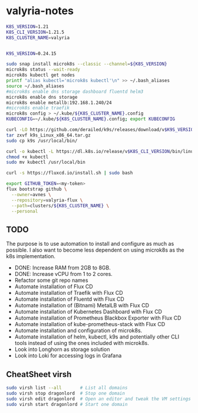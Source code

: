 # valyria-notes

```bash
K8S_VERSION=1.21
K8S_CLI_VERSION=1.21.5
K8S_CLUSTER_NAME=valyria


K9S_VERSION=0.24.15

sudo snap install microk8s --classic --channel=${K8S_VERSION}
microk8s status --wait-ready
microk8s kubectl get nodes
printf "alias kubectl='microk8s kubectl'\n" >> ~/.bash_aliases
source ~/.bash_aliases
#microk8s enable dns storage dashboard fluentd helm3
microk8s enable dns storage
microk8s enable metallb:192.168.1.240/24
#microk8s enable traefik
microk8s config > ~/.kube/${K8S_CLUSTER_NAME}.config
KUBECONFIG=~/.kube/${K8S_CLUSTER_NAME}.config; export KUBECONFIG

curl -LO https://github.com/derailed/k9s/releases/download/v$K9S_VERSION/k9s_Linux_x86_64.tar.gz
tar zxvf k9s_Linux_x86_64.tar.gz
sudo cp k9s /usr/local/bin/

curl -o kubectl -L https://dl.k8s.io/release/v$K8S_CLI_VERSION/bin/linux/amd64/kubectl
chmod +x kubectl
sudo mv kubectl /usr/local/bin

curl -s https://fluxcd.io/install.sh | sudo bash

export GITHUB_TOKEN=<my-token>
flux bootstrap github \
  --owner=avnes \
  --repository=valyria-flux \
  --path=clusters/${K8S_CLUSTER_NAME} \
  --personal
```

## TODO

The purpose is to use automation to install and configure as much as possible. I also want to become less dependent on using microk8s as the k8s implementation.

- DONE: Increase RAM from 2GB to 8GB.
- DONE: Increase vCPU from 1 to 2 cores.
- Refactor some git repo names
- Automate installation of Flux CD
- Automate installation of Traefik with Flux CD
- Automate installation of Fluentd with Flux CD
- Automate installation of (Bitnami) MetalLB with Flux CD
- Automate installation of Kubernetes Dashboard with Flux CD
- Automate installation of Prometheus Blackbox Exporter with Flux CD
- Automate installation of kube-prometheus-stack with Flux CD
- Automate installation and configuration of microk8s.
- Automate installation of helm, kubectl, k9s and potentially other CLI tools instead of using the ones included with microk8s.
- Look into Longhorn as storage solution
- Look into Loki for accessing logs in Grafana

## CheatSheet virsh

```bash
sudo virsh list --all       # List all domains
sudo virsh stop dragonlord  # Stop one domain
sudo virsh edit dragonlord  # Open an editor and tweak the VM settings
sudo virsh start dragonlord # Start one domain
```
